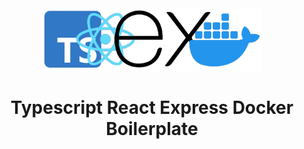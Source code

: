 <center><img src="./logo.png" height="100"></img></center>
<center><h1>Typescript React Express Docker Boilerplate</h1></center>
